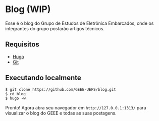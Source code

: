 # Blog (WIP)
Esse é o blog do Grupo de Estudos de Eletrônica Embarcados, onde os integrantes do grupo postarão artigos técnicos.

## Requisitos

- [Hugo](https://gohugo.io/)
- [Git](https://git-scm.com/)

## Executando localmente

```shell
$ git clone https://github.com/GEEE-UEFS/blog.git
$ cd blog
$ hugo -w
```
Pronto! Agora abra seu navegador em ```http://127.0.0.1:1313/``` para visualizar o blog do GEEE e todas as suas postagens.
